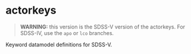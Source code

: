 # actorkeys

> **WARNING:** this version is the SDSS-V version of the actorkeys. For SDSS-IV, use the ``apo`` or ``lco`` branches.

Keyword datamodel definitions for SDSS-V.
